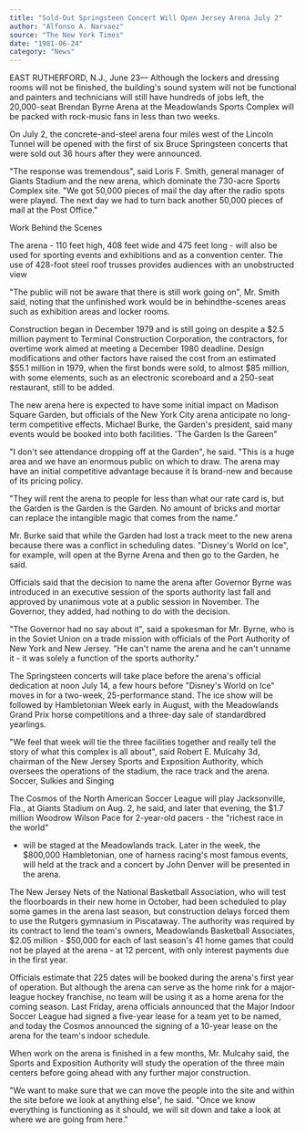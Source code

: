 ```yaml
---
title: "Sold-Out Springsteen Concert Will Open Jersey Arena July 2"
author: "Alfonso A. Narvaez"
source: "The New York Times"
date: "1981-06-24"
category: "News"
---
```


EAST RUTHERFORD, N.J., June 23— Although the lockers and dressing rooms will not be finished, the building's sound system will not be functional and painters and technicians will still have hundreds of jobs left, the 20,000-seat Brendan Byrne Arena at the Meadowlands Sports Complex will be packed with rock-music fans in less than two weeks.

On July 2, the concrete-and-steel arena four miles west of the Lincoln Tunnel will be opened with the first of six Bruce Springsteen concerts that were sold out 36 hours after they were announced.

"The response was tremendous", said Loris F. Smith, general manager of Giants Stadium and the new arena, which dominate the 730-acre Sports Complex site. "We got 50,000 pieces of mail the day after the radio spots were played. The next day we had to turn back another 50,000 pieces of mail at the Post Office."

Work Behind the Scenes

The arena - 110 feet high, 408 feet wide and 475 feet long - will also be used for sporting events and exhibitions and as a convention center. The use of 428-foot steel roof trusses provides audiences with an unobstructed view

"The public will not be aware that there is still work going on", Mr. Smith said, noting that the unfinished work would be in behindthe-scenes areas such as exhibition areas and locker rooms.

Construction began in December 1979 and is still going on despite a $2.5 million payment to Terminal Construction Corporation, the contractors, for overtime work aimed at meeting a December 1980 deadline. Design modifications and other factors have raised the cost from an estimated $55.1 million in 1979, when the first bonds were sold, to almost $85 million, with some elements, such as an electronic scoreboard and a 250-seat restaurant, still to be added.

The new arena here is expected to have some initial impact on Madison Square Garden, but officials of the New York City arena anticipate no long-term competitive effects. Michael Burke, the Garden's president, said many events would be booked into both facilities. 'The Garden Is the Gareen"

"I don't see attendance dropping off at the Garden", he said. "This is a huge area and we have an enormous public on which to draw. The arena may have an initial competitive advantage because it is brand-new and because of its pricing policy.

"They will rent the arena to people for less than what our rate card is, but the Garden is the Garden is the Garden. No amount of bricks and mortar can replace the intangible magic that comes from the name."

Mr. Burke said that while the Garden had lost a track meet to the new arena because there was a conflict in scheduling dates. "Disney's World on Ice", for example, will open at the Byrne Arena and then go to the Garden, he said.

Officials said that the decision to name the arena after Governor Byrne was introduced in an executive session of the sports authority last fall and approved by unanimous vote at a public session in November. The Governor, they added, had nothing to do with the decision.

"The Governor had no say about it", said a spokesman for Mr. Byrne, who is in the Soviet Union on a trade mission with officials of the Port Authority of New York and New Jersey. "He can't name the arena and he can't unname it - it was solely a function of the sports authority."

The Springsteen concerts will take place before the arena's official dedication at noon July 14, a few hours before "Disney's World on Ice" moves in for a two-week, 25-performance stand. The ice show will be followed by Hambletonian Week early in August, with the Meadowlands Grand Prix horse competitions and a three-day sale of standardbred yearlings.

"We feel that week will tie the three facilities together and really tell the story of what this complex is all about", said Robert E. Mulcahy 3d, chairman of the New Jersey Sports and Exposition Authority, which oversees the operations of the stadium, the race track and the arena. Soccer, Sulkies and Singing

The Cosmos of the North American Soccer League will play Jacksonville, Fla., at Giants Stadium on Aug. 2, he said, and later that evening, the $1.7 million Woodrow Wilson Pace for 2-year-old pacers - the "richest race in the world"

- will be staged at the Meadowlands track. Later in the week, the $800,000 Hambletonian, one of harness racing's most famous events, will held at the track and a concert by John Denver will be presented in the arena.

The New Jersey Nets of the National Basketball Association, who will test the floorboards in their new home in October, had been scheduled to play some games in the arena last season, but construction delays forced them to use the Rutgers gymnasium in Piscataway. The authority was required by its contract to lend the team's owners, Meadowlands Basketball Associates, $2.05 million - $50,000 for each of last season's 41 home games that could not be played at the arena - at 12 percent, with only interest payments due in the first year.

Officials estimate that 225 dates will be booked during the arena's first year of operation. But although the arena can serve as the home rink for a major- league hockey franchise, no team will be using it as a home arena for the coming season. Last Friday, arena officials announced that the Major Indoor Soccer League had signed a five-year lease for a team yet to be named, and today the Cosmos announced the signing of a 10-year lease on the arena for the team's indoor schedule.

When work on the arena is finished in a few months, Mr. Mulcahy said, the Sports and Exposition Authority will study the operation of the three main centers before going ahead with any further major construction.

"We want to make sure that we can move the people into the site and within the site before we look at anything else", he said. "Once we know everything is functioning as it should, we will sit down and take a look at where we are going from here."
